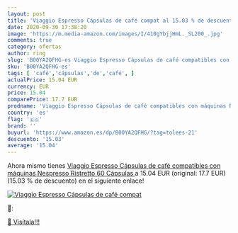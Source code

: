```yaml
---
layout: post
title: 'Viaggio Espresso Cápsulas de café compat al 15.03 % de descuento'
date: 2020-09-30 17:38:20
image: 'https://m.media-amazon.com/images/I/410gYbjjHmL._SL200_.jpg'
comments: true
category: ofertas
author: ring
slug: 'B00YA2QFHG-es Viaggio Espresso Cápsulas de café compatibles con máquinas...'
sku: 'B00YA2QFHG-es'
tags: [ 'café','cápsulas','de','café', ]
actualPrice: 15.04 EUR
currency: EUR
price: 15.04
comparePrice: 17.7 EUR
prodname: 'Viaggio Espresso Cápsulas de café compatibles con máquinas Nespresso Ristretto  60 Cápsulas '
country: 'es'
flag: '🇪🇸'
brand: ''
buyurl: 'https://www.amazon.es/dp/B00YA2QFHG/?tag=tolees-21'
descuento: '15.03'
average: '15.04'
---
```


Ahora mismo tienes [Viaggio Espresso Cápsulas de café compatibles con máquinas Nespresso Ristretto  60 Cápsulas ](https://www.amazon.es/dp/B00YA2QFHG/?tag=tolees-21) a 15.04 EUR (original: 17.7 EUR) (15.03 %  de descuento) en el siguiente enlace!

[![Viaggio Espresso Cápsulas de café compat](https://m.media-amazon.com/images/I/410gYbjjHmL._SL200_.jpg)](https://www.amazon.es/dp/B00YA2QFHG/?tag=tolees-21)

🔎:


[🛒 Visítala!!!](https://www.amazon.es/dp/B00YA2QFHG/?tag=tolees-21)

